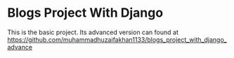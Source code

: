 # Blogs Project With Django
This is the basic project. Its advanced version can found at https://github.com/muhammadhuzaifakhan1133/blogs_project_with_django_advance
